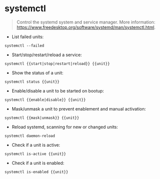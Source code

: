 # systemctl

> Control the systemd system and service manager.
> More information: <https://www.freedesktop.org/software/systemd/man/systemctl.html>.

- List failed units:

`systemctl --failed`

- Start/stop/restart/reload a service:

`systemctl {{start|stop|restart|reload}} {{unit}}`

- Show the status of a unit:

`systemctl status {{unit}}`

- Enable/disable a unit to be started on bootup:

`systemctl {{enable|disable}} {{unit}}`

- Mask/unmask a unit to prevent enablement and manual activation:

`systemctl {{mask|unmask}} {{unit}}`

- Reload systemd, scanning for new or changed units:

`systemctl daemon-reload`

- Check if a unit is active:

`systemctl is-active {{unit}}`

- Check if a unit is enabled:

`systemctl is-enabled {{unit}}`
